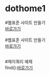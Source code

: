 # dothome1
#웹표준 사이트 만들기<br>
<a href=https://ayou2017.github.io/dothome1/webstandard/index.html>바로가기</a>
<br>
<br>
#웹표준 사이트 만들기<br>
<a href=https://ayou2017.github.io/dothome1/responsive/index.html>바로가기</a>
<br>
<br>






#제이쿼리 예제<br>
find():<a href="https://ayou2017.github.io/dothome1/jquery/jquery04_find2.html">바로가기</a>

